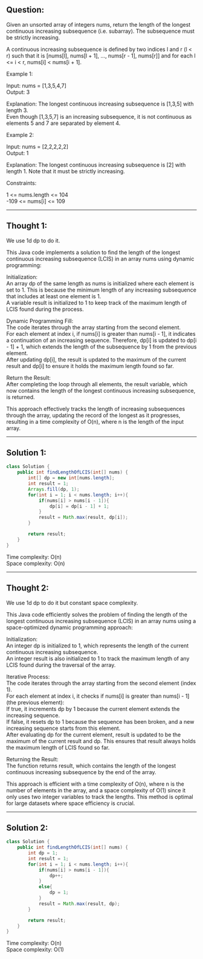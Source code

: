 ## Question: 

Given an unsorted array of integers nums, return the length of the longest continuous increasing subsequence (i.e. subarray). The subsequence must be strictly increasing.  

A continuous increasing subsequence is defined by two indices l and r (l < r) such that it is [nums[l], nums[l + 1], ..., nums[r - 1], nums[r]] and for each l <= i < r, nums[i] < nums[i + 1].  

Example 1:  

Input: nums = [1,3,5,4,7]  
Output: 3  

Explanation: The longest continuous increasing subsequence is [1,3,5] with length 3.  
Even though [1,3,5,7] is an increasing subsequence, it is not continuous as elements 5 and 7 are separated by element 4.

Example 2:  

Input: nums = [2,2,2,2,2]  
Output: 1  

Explanation: The longest continuous increasing subsequence is [2] with length 1. Note that it must be strictly increasing.  

Constraints:  

1 <= nums.length <= 104  
-109 <= nums[i] <= 109  

---
## Thought 1:
We use 1d dp to do it.

This Java code implements a solution to find the length of the longest continuous increasing subsequence (LCIS) in an array nums using dynamic programming:  

Initialization:  
An array dp of the same length as nums is initialized where each element is set to 1. This is because the minimum length of any increasing subsequence that includes at least one element is 1.  
A variable result is initialized to 1 to keep track of the maximum length of LCIS found during the process.  

Dynamic Programming Fill:  
The code iterates through the array starting from the second element.  
For each element at index i, if nums[i] is greater than nums[i - 1], it indicates a continuation of an increasing sequence. Therefore, dp[i] is updated to dp[i - 1] + 1, which extends the length of the subsequence by 1 from the previous element.  
After updating dp[i], the result is updated to the maximum of the current result and dp[i] to ensure it holds the maximum length found so far.  

Return the Result:  
After completing the loop through all elements, the result variable, which now contains the length of the longest continuous increasing subsequence, is returned.  

This approach effectively tracks the length of increasing subsequences through the array, updating the record of the longest as it progresses, resulting in a time complexity of O(n), where n is the length of the input array.  

---
## Solution 1:
```Java
class Solution {
    public int findLengthOfLCIS(int[] nums) {
        int[] dp = new int[nums.length];
        int result = 1;
        Arrays.fill(dp, 1);
        for(int i = 1; i < nums.length; i++){
            if(nums[i] > nums[i - 1]){
                dp[i] = dp[i - 1] + 1;
            }
            result = Math.max(result, dp[i]);
        }

        return result;
    }
}
```
Time complexity: O(n)  
Space complexity: O(n)

---
## Thought 2:
We use 1d dp to do it but constant space complexity.

This Java code efficiently solves the problem of finding the length of the longest continuous increasing subsequence (LCIS) in an array nums using a space-optimized dynamic programming approach:  

Initialization:  
An integer dp is initialized to 1, which represents the length of the current continuous increasing subsequence.  
An integer result is also initialized to 1 to track the maximum length of any LCIS found during the traversal of the array.  

Iterative Process:  
The code iterates through the array starting from the second element (index 1).  
For each element at index i, it checks if nums[i] is greater than nums[i - 1] (the previous element):  
If true, it increments dp by 1 because the current element extends the increasing sequence.  
If false, it resets dp to 1 because the sequence has been broken, and a new increasing sequence starts from this element.  
After evaluating dp for the current element, result is updated to be the maximum of the current result and dp. This ensures that result always holds the maximum length of LCIS found so far.    

Returning the Result:  
The function returns result, which contains the length of the longest continuous increasing subsequence by the end of the array.  

This approach is efficient with a time complexity of O(n), where n is the number of elements in the array, and a space complexity of O(1) since it only uses two integer variables to track the lengths. This method is optimal for large datasets where space efficiency is crucial.  

---
## Solution 2:
```Java
class Solution {
    public int findLengthOfLCIS(int[] nums) {
        int dp = 1;
        int result = 1;
        for(int i = 1; i < nums.length; i++){
            if(nums[i] > nums[i - 1]){
                dp++;
            }
            else{
                dp = 1;
            }
            result = Math.max(result, dp);
        }

        return result;
    }
}
```
Time complexity: O(n)  
Space complexity: O(1)
